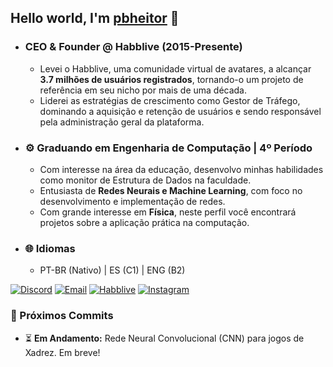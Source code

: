 ## Hello world, I'm <a href="https://github.com/pbheitor/">pbheitor</a> 👋

- ### CEO & Founder @ Habblive (2015-Presente)
    - Levei o Habblive, uma comunidade virtual de avatares, a alcançar **3.7 milhões de usuários registrados**, tornando-o um projeto de referência em seu nicho por mais de uma década.
    - Liderei as estratégias de crescimento como Gestor de Tráfego, dominando a aquisição e retenção de usuários e sendo responsável pela administração geral da plataforma.
- ### ⚙️ Graduando em Engenharia de Computação | 4º Período
    - Com interesse na área da educação, desenvolvo minhas habilidades como monitor de Estrutura de Dados na faculdade.
    - Entusiasta de **Redes Neurais e Machine Learning**, com foco no desenvolvimento e implementação de redes.
    - Com grande interesse em **Física**, neste perfil você encontrará projetos sobre a aplicação prática na computação.
- ### 🌐 Idiomas
    - PT-BR (Nativo) | ES (C1) | ENG (B2)

[![Discord](https://img.shields.io/badge/Discord-7289DA?style=for-the-badge&logo=discord&logoColor=white)](https://discord.com/users/pbheitor)
[![Email](https://img.shields.io/badge/Email-D14836?style=for-the-badge&logo=gmail&logoColor=white)](mailto:heitorbarcellos07@gmail.com)
[![Habblive](https://img.shields.io/badge/Habblive-007BFF?style=for-the-badge&logo=H&logoColor=white)](https://habblive.in/)
[![Instagram](https://img.shields.io/badge/Instagram-E4405F?style=for-the-badge&logo=instagram&logoColor=white)](https://www.instagram.com/pbheitor/)

### 🚀 Próximos Commits

- ⏳ **Em Andamento:** Rede Neural Convolucional (CNN) para jogos de Xadrez. Em breve!
